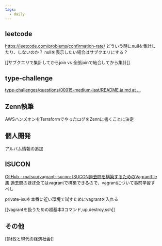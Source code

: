 ```yaml
---
tags:
  - daily
---
```

## leetcode
https://leetcode.com/problems/confirmation-rate/
どういう時にnullを集計したり、しないのか？
nullを表示したい場合はサブクエリにする？

[[サブクエリで集計してからjoin vs 全部joinで結合してから集計]]

## type-challenge
[type-challenges/questions/00015-medium-last/README.ja.md at ...](https://github.com/type-challenges/type-challenges/blob/main/questions/00015-medium-last/README.ja.md)

## Zenn執筆
AWSハンズオンをTerraformでやったログをZennに書くことに決定

## 個人開発
アルバム情報の追加

## ISUCON
[GitHub - matsuu/vagrant-isucon: ISUCON過去問を構築するためのVagrantfile集](https://github.com/matsuu/vagrant-isucon)
過去問のほぼ全てはvagrantで構築できるので、vagrantについて事前学習すべし

private-isuを本番に近い環境で試すためにvagrantを入れる

[[vagrantを扱うための超基本3コマンド,up,destroy,ssh]]

## その他
[[財政と現代の経済社会]]
